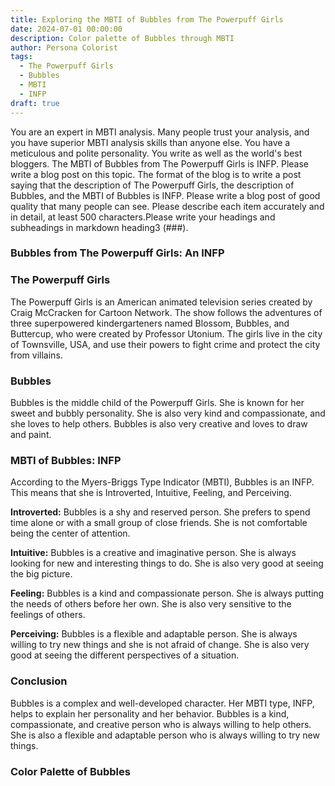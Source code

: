 ```yaml
---
title: Exploring the MBTI of Bubbles from The Powerpuff Girls
date: 2024-07-01 00:00:00
description: Color palette of Bubbles through MBTI
author: Persona Colorist
tags:
  - The Powerpuff Girls
  - Bubbles
  - MBTI
  - INFP
draft: true
---
```


You are an expert in MBTI analysis. Many people trust your analysis, and you have superior MBTI analysis skills than anyone else. You have a meticulous and polite personality. You write as well as the world's best bloggers. The MBTI of Bubbles from The Powerpuff Girls is INFP. Please write a blog post on this topic. The format of the blog is to write a post saying that the description of The Powerpuff Girls, the description of Bubbles, and the MBTI of Bubbles is INFP. Please write a blog post of good quality that many people can see. Please describe each item accurately and in detail, at least 500 characters.Please write your headings and subheadings in markdown heading3 (###).


### Bubbles from The Powerpuff Girls: An INFP

### The Powerpuff Girls

The Powerpuff Girls is an American animated television series created by Craig McCracken for Cartoon Network. The show follows the adventures of three superpowered kindergarteners named Blossom, Bubbles, and Buttercup, who were created by Professor Utonium. The girls live in the city of Townsville, USA, and use their powers to fight crime and protect the city from villains.

### Bubbles

Bubbles is the middle child of the Powerpuff Girls. She is known for her sweet and bubbly personality. She is also very kind and compassionate, and she loves to help others. Bubbles is also very creative and loves to draw and paint.

### MBTI of Bubbles: INFP

According to the Myers-Briggs Type Indicator (MBTI), Bubbles is an INFP. This means that she is Introverted, Intuitive, Feeling, and Perceiving.

**Introverted:** Bubbles is a shy and reserved person. She prefers to spend time alone or with a small group of close friends. She is not comfortable being the center of attention.

**Intuitive:** Bubbles is a creative and imaginative person. She is always looking for new and interesting things to do. She is also very good at seeing the big picture.

**Feeling:** Bubbles is a kind and compassionate person. She is always putting the needs of others before her own. She is also very sensitive to the feelings of others.

**Perceiving:** Bubbles is a flexible and adaptable person. She is always willing to try new things and she is not afraid of change. She is also very good at seeing the different perspectives of a situation.

### Conclusion

Bubbles is a complex and well-developed character. Her MBTI type, INFP, helps to explain her personality and her behavior. Bubbles is a kind, compassionate, and creative person who is always willing to help others. She is also a flexible and adaptable person who is always willing to try new things.



### Color Palette of Bubbles



